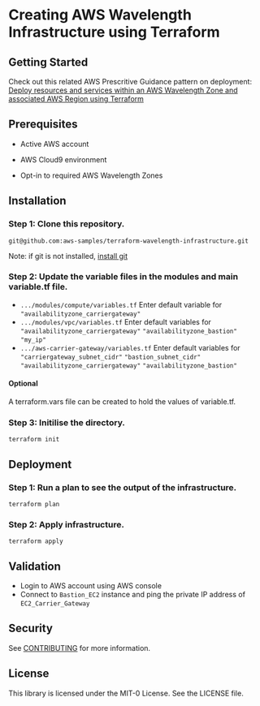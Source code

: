 # Creating AWS Wavelength Infrastructure using Terraform

## Getting Started

Check out this related AWS Prescritive Guidance pattern on deployment: [Deploy resources and services within an AWS Wavelength Zone and associated AWS Region using Terraform](https://apg-library.amazonaws.com/content-viewer/author/8c507de1-208c-4563-bb58-52388ab2fa6d)

## Prerequisites

* Active AWS account

* AWS Cloud9 environment

* Opt-in to required AWS Wavelength Zones

## Installation

### Step 1: Clone this repository.
```
git@github.com:aws-samples/terraform-wavelength-infrastructure.git
```
Note: if git is not installed, [install git](https://git-scm.com/book/en/v2/Getting-Started-Installing-Git)

### Step 2: Update the variable files in the modules and main variable.tf file.
* `.../modules/compute/variables.tf` Enter default variable for `"availabilityzone_carriergateway"`
* `.../modules/vpc/variables.tf` Enter default variables for `"availabilityzone_carriergateway"` `"availabilityzone_bastion"` `"my_ip"`
* `.../aws-carrier-gateway/variables.tf` Enter default variables for `"carriergateway_subnet_cidr"` `"bastion_subnet_cidr"` `"availabilityzone_carriergateway"` `"availabilityzone_bastion"`

#### Optional
A terraform.vars file can be created to hold the values of variable.tf.

### Step 3: Initilise the directory.
```
terraform init
```
## Deployment

### Step 1: Run a plan to see the output of the infrastructure.
```
terraform plan
```

### Step 2: Apply infrastructure.
```
terraform apply
```

## Validation
* Login to AWS account using AWS console
* Connect to `Bastion_EC2` instance and ping the private IP address of `EC2_Carrier_Gateway`


## Security

See [CONTRIBUTING](CONTRIBUTING.md#security-issue-notifications) for more information.

## License

This library is licensed under the MIT-0 License. See the LICENSE file.

